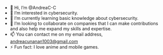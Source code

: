 - 👋 Hi, I’m @AndreaC-C
- 👀 I’m interested in cybersecurity.
- 🌱 I’m currently learning basic knowledge about cybersecurity.
- 💞️ I’m looking to collaborate on companies that I can make contributions and also help me expand my skills and expertise.
- 📫 You can contact me on my email address, andreacunanan1003@gmail.com
- ⚡ Fun fact: I love anime and mobile games.

<!---
AndreaC-C/AndreaC-C is a ✨ special ✨ repository because its `README.md` (this file) appears on your GitHub profile.
You can click the Preview link to take a look at your changes.
--->
